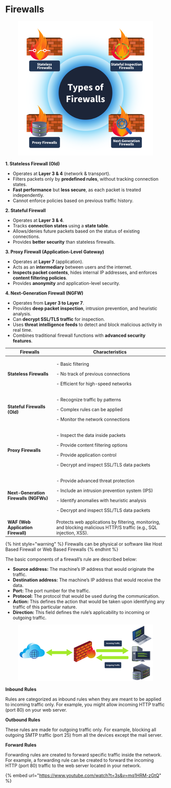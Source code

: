 # Firewalls

<figure><img src="../../.gitbook/assets/6645aa8c024f7893371eb7ac-1725967312491.png" alt="" width="563"><figcaption></figcaption></figure>

**1. Stateless Firewall (Old)**

* Operates at **Layer 3 & 4** (network & transport).
* Filters packets only by **predefined rules**, without tracking connection states.
* **Fast performance** but **less secure**, as each packet is treated independently.
* Cannot enforce policies based on previous traffic history.

**2. Stateful Firewall**

* Operates at **Layer 3 & 4**.
* Tracks **connection states** using a **state table**.
* Allows/denies future packets based on the status of existing connections.
* Provides **better security** than stateless firewalls.

**3. Proxy Firewall (Application-Level Gateway)**

* Operates at **Layer 7** (application).
* Acts as an **intermediary** between users and the internet.
* **Inspects packet contents**, hides internal IP addresses, and enforces **content filtering policies**.
* Provides **anonymity** and application-level security.

**4. Next-Generation Firewall (NGFW)**

* Operates from **Layer 3 to Layer 7**.
* Provides **deep packet inspection**, intrusion prevention, and heuristic analysis.
* Can **decrypt SSL/TLS traffic** for inspection.
* Uses **threat intelligence feeds** to detect and block malicious activity in real time.
* Combines traditional firewall functions with **advanced security features**.

| **Firewalls**                         | **Characteristics**                                                                                                                                                                                      |
| ------------------------------------- | -------------------------------------------------------------------------------------------------------------------------------------------------------------------------------------------------------- |
| **Stateless Firewalls**               | <p>- Basic filtering </p><p>- No track of previous connections </p><p>- Efficient for high-speed networks</p>                                                                                            |
| **Stateful Firewalls (Old)**          | <p>- Recognize traffic by patterns </p><p>- Complex rules can be applied </p><p>- Monitor the network connections</p>                                                                                    |
| **Proxy Firewalls**                   | <p>- Inspect the data inside packets </p><p>- Provide content filtering options </p><p>- Provide application control </p><p>- Decrypt and inspect SSL/TLS data packets</p>                               |
| **Next-Generation Firewalls (NGFWs)** | <p>- Provide advanced threat protection </p><p>- Include an intrusion prevention system (IPS) </p><p>- Identify anomalies with heuristic analysis </p><p> - Decrypt and inspect SSL/TLS data packets</p> |
| **WAF (Web Application Firewall)**    | Protects web applications by filtering, monitoring, and blocking malicious HTTP/S traffic (e.g., SQL injection, XSS).                                                                                    |

{% hint style="warning" %}
Firewalls can be physical or software like Host Based Firewall or Web Based Firewalls
{% endhint %}

The basic components of a firewall’s rule are described below:

* **Source address:** The machine’s IP address that would originate the traffic.
* **Destination address:** The machine’s IP address that would receive the data.
* **Port:** The port number for the traffic.
* **Protocol:** The protocol that would be used during the communication.
* **Action:** This defines the action that would be taken upon identifying any traffic of this particular nature.
* **Direction:** This field defines the rule’s applicability to incoming or outgoing traffic.

<figure><img src="../../.gitbook/assets/6645aa8c024f7893371eb7ac-1725970029903.svg" alt=""><figcaption></figcaption></figure>

**Inbound Rules**

Rules are categorized as inbound rules when they are meant to be applied to incoming traffic only. For example, you might allow incoming HTTP traffic (port 80) on your web server.

**Outbound Rules**

These rules are made for outgoing traffic only. For example, blocking all outgoing SMTP traffic (port 25) from all the devices except the mail server.

**Forward Rules**

Forwarding rules are created to forward specific traffic inside the network. For example, a forwarding rule can be created to forward the incoming HTTP (port 80) traffic to the web server located in your network.

{% embed url="https://www.youtube.com/watch?t=3s&v=mq1HRM-zGtQ" %}

